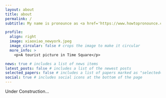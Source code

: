 ```yaml
---
layout: about
title: about
permalink: /
subtitle: My name is pronounce as <a href='https://www.howtopronounce.com/chinese/xiaoxiao-qi'>'shyow-shyow chee'</a>.

profile:
  align: right
  image: xiaoxiao_newyork.jpeg
  image_circular: false # crops the image to make it circular
  more_info: >
    <p>A tourist picture in Time Square</p>

news: true # includes a list of news items
latest_posts: false # includes a list of the newest posts
selected_papers: false # includes a list of papers marked as "selected={true}"
social: true # includes social icons at the bottom of the page
---
```


Under Construction...

